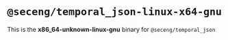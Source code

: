 # `@seceng/temporal_json-linux-x64-gnu`

This is the **x86_64-unknown-linux-gnu** binary for `@seceng/temporal_json`
